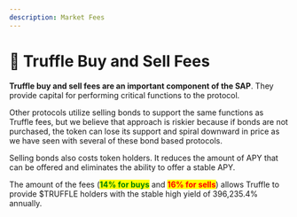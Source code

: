 ```yaml
---
description: Market Fees
---
```


# 📎 Truffle Buy and Sell Fees

**Truffle buy and sell fees are an important component of the SAP**. They provide capital for performing critical functions to the protocol.

Other protocols utilize selling bonds to support the same functions as Truffle fees, but we believe that approach is riskier because if bonds are not purchased, the token can lose its support and spiral downward in price as we have seen with several of these bond based protocols.

Selling bonds also costs token holders. It reduces the amount of APY that can be offered and eliminates the ability to offer a stable APY.

The amount of the fees (<mark style="color:green;">**14% for buys**</mark> and <mark style="color:red;">**16% for sells**</mark>) allows Truffle to provide $TRUFFLE holders with the stable high yield of 396,235.4% annually.

